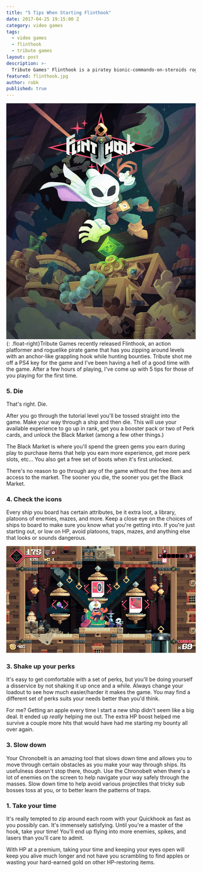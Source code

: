 ```yaml
---
title: "5 Tips When Starting Flinthook"
date: 2017-04-25 19:15:00 Z
category: video games
tags:
  - video games
  - flinthook
  - tribute games
layout: post
description: >-
  Tribute Games' Flinthook is a piratey bionic-commando-on-steroids roguelike. Here's some tips for starting out.
featured: flinthook.jpg
author: robk
published: true
---
```


![Bazaar](/images/flinthook/cover.jpg){: .float-right}Tribute Games recently released Flinthook, an action platformer and roguelike pirate game that has you zipping around levels with an anchor-like grappling hook while hunting bounties. Tribute shot me off a PS4 key for the game and I've been having a hell of a good time with the game. After a few hours of playing, I've come up with 5 tips for those of you playing for the first time.

<h3>5. Die</h3>

That's right. Die.

After you go through the tutorial level you'll be tossed straight into the game. Make your way through a ship and then die. This will use your available experience to go up in rank, get you a booster pack or two of Perk cards, and unlock the Black Market (among a few other things.)

The Black Market is where you'll spend the green gems you earn during play to purchase items that help you earn more experience, get more perk slots, etc... You also get a free set of boots when it's first unlocked.

There's no reason to go through any of the game without the free item and access to the market. The sooner you die, the sooner you get the Black Market.

<h3>4. Check the icons</h3>

Every ship you board has certain attributes, be it extra loot, a library, platoons of enemies, mazes, and more. Keep a close eye on the choices of ships to board to make sure you know what you're getting into. If you're just starting out, or low on HP, avoid platoons, traps, mazes, and anything else that looks or sounds dangerous.

![Bazaar](/images/flinthook/bazaar.jpg)

<h3>3. Shake up your perks</h3>

It's easy to get comfortable with a set of perks, but you'll be doing yourself a disservice by not shaking it up once and a while. Always change your loadout to see how much easier/harder it makes the game. You may find a different set of perks suits your needs better than you'd think.

For me? Getting an apple every time I start a new ship didn't seem like a big deal. It ended up *really* helping me out. The extra HP boost helped me survive a couple more hits that would have had me starting my bounty all over again.

<h3>3. Slow down</h3>

Your Chronobelt is an amazing tool that slows down time and allows you to move through certain obstacles as you make your way through ships. Its usefulness doesn't stop there, though. Use the Chronobelt when there's a lot of enemies on the screen to help navigate your way safely through the masses. Slow down time to help avoid various projectiles that tricky sub bosses toss at you, or to better learn the patterns of traps.

<h3>1. Take your time</h3>

It's really tempted to zip around each room with your Quickhook as fast as you possibly can. It's immensely satisfying. Until you're a master of the hook, take your time! You'll end up flying into more enemies, spikes, and lasers than you'll care to admit.

With HP at a premium, taking your time and keeping your eyes open will keep you alive much longer and not have you scrambling to find apples or wasting your hard-earned gold on other HP-restoring items.
